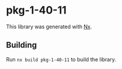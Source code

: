 # pkg-1-40-11

This library was generated with [Nx](https://nx.dev).

## Building

Run `nx build pkg-1-40-11` to build the library.
